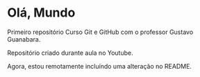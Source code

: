 # Olá, Mundo
 Primeiro repositório Curso Git e GitHub com o professor Gustavo Guanabara.

 Repositório criado durante aula no Youtube.

Agora, estou remotamente incluíndo uma alteração no README.
